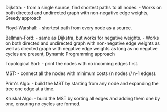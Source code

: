 Dijkstra:
    - from a single source, find shortest paths to all nodes.
    - Works on both directed and undirected graph with non-negative edge weights, Greedy approach

Floyd-Warshall:
    - shortest path from every node as a source.

Bellman-Ford:
    - same as Dijkstra, but works for negative weights.
    - Works on both directed and undirected graph with non-negative edge weights as well as directed graph with negative edge weights as long as no negative cycles are present, Dynamic Programming approach 

Topological Sort:
    - print the nodes with no incoming edges first.

MST:
    - connect all the nodes with minimum costs (n nodes // n-1 edges).

Prim's Algo:
    - build the MST by starting from any node and expanding the tree one edge at a time.

Kruskal Algo:
    - build the MST by sorting all edges and adding them one by one, ensuring no cycles are formed.